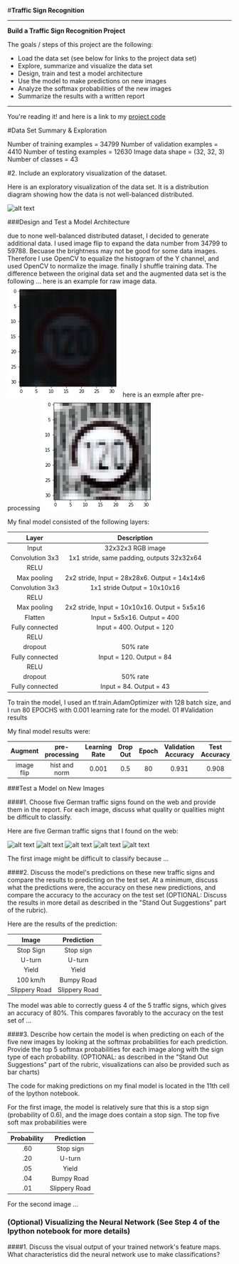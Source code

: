 #**Traffic Sign Recognition** 

---

**Build a Traffic Sign Recognition Project**

The goals / steps of this project are the following:
* Load the data set (see below for links to the project data set)
* Explore, summarize and visualize the data set
* Design, train and test a model architecture
* Use the model to make predictions on new images
* Analyze the softmax probabilities of the new images
* Summarize the results with a written report


[//]: # (Image References)

[image1]: ./examples/data_visualize.png"
[image2]: ./examples/raw.png "raw image"
[image3]: ./examples/pre-processimg.png "pre-processing"
[image4]: ./examples/placeholder.png "Traffic Sign 1"
[image5]: ./examples/placeholder.png "Traffic Sign 2"
[image6]: ./examples/placeholder.png "Traffic Sign 3"
[image7]: ./examples/placeholder.png "Traffic Sign 4"
[image8]: ./examples/placeholder.png "Traffic Sign 5"


---


You're reading it! and here is a link to my [project code](https://github.com/louietsai/CarND-Traffic-Sign-Classifier-Project/blob/master/Traffic_Sign_Classifier.ipynb)

#Data Set Summary & Exploration


Number of training examples = 34799
Number of validation examples = 4410
Number of testing examples = 12630
Image data shape = (32, 32, 3)
Number of classes = 43

#2. Include an exploratory visualization of the dataset.

Here is an exploratory visualization of the data set. It is a distribution diagram showing how the data is not well-balanced distributed.

![alt text][image1]

###Design and Test a Model Architecture

due to none well-balanced distributed dataset, I decided to generate additional data.
I used image flip to expand the data number from 34799 to 59788.
Becuase the brightness may not be good for some data images.
Therefore I use OpenCV to equalize the histogram of the Y channel, and used OpenCV to normalize the image.
finally I shuffle training data.
The difference between the original data set and the augmented data set is the following ... 
here is an example for raw image data.
![alt text][image2]
here is an exmple after pre-processing
![alt text][image3]





My final model consisted of the following layers:

| Layer         		|     Description	        					| 
|:---------------------:|:---------------------------------------------:| 
| Input         		| 32x32x3 RGB image   							| 
| Convolution 3x3     	| 1x1 stride, same padding, outputs 32x32x64 	|
| RELU					|												|
| Max pooling	      	| 2x2 stride,  Input = 28x28x6. Output = 14x14x6	|
| Convolution 3x3	    | 1x1 stride Output = 10x10x16									|
| RELU					|												|
| Max pooling	      	| 2x2 stride, Input = 10x10x16. Output = 5x5x16 |
| Flatten |  Input = 5x5x16. Output = 400
| Fully connected		| Input = 400. Output = 120       									|
| RELU					|												|
| dropout | 50% rate |
| Fully connected		| Input = 120. Output = 84 |
| RELU					|												|
| dropout | 50% rate |
| Fully connected		| Input = 84. Output = 43 |

 


To train the model, I used an tf.train.AdamOptimizer with 128 batch size, and I run 80 EPOCHS with 0.001 learning rate for the model.
01
#Validation results

My final model results were:

| Augment    | pre-processing | Learning Rate	| Drop Out	| Epoch | Validation Accuracy	| Test Accuracy	| 
|:----------:|:--------------:|:-------------:| :-------:|:-----:|:-------------------:|:-------------:|
| image flip | hist and norm  | 0.001         |  0.5     |  80   |     0.931           |    0.908      |


 

###Test a Model on New Images

####1. Choose five German traffic signs found on the web and provide them in the report. For each image, discuss what quality or qualities might be difficult to classify.

Here are five German traffic signs that I found on the web:

![alt text][image4] ![alt text][image5] ![alt text][image6] 
![alt text][image7] ![alt text][image8]

The first image might be difficult to classify because ...

####2. Discuss the model's predictions on these new traffic signs and compare the results to predicting on the test set. At a minimum, discuss what the predictions were, the accuracy on these new predictions, and compare the accuracy to the accuracy on the test set (OPTIONAL: Discuss the results in more detail as described in the "Stand Out Suggestions" part of the rubric).

Here are the results of the prediction:

| Image			        |     Prediction	        					| 
|:---------------------:|:---------------------------------------------:| 
| Stop Sign      		| Stop sign   									| 
| U-turn     			| U-turn 										|
| Yield					| Yield											|
| 100 km/h	      		| Bumpy Road					 				|
| Slippery Road			| Slippery Road      							|


The model was able to correctly guess 4 of the 5 traffic signs, which gives an accuracy of 80%. This compares favorably to the accuracy on the test set of ...

####3. Describe how certain the model is when predicting on each of the five new images by looking at the softmax probabilities for each prediction. Provide the top 5 softmax probabilities for each image along with the sign type of each probability. (OPTIONAL: as described in the "Stand Out Suggestions" part of the rubric, visualizations can also be provided such as bar charts)

The code for making predictions on my final model is located in the 11th cell of the Ipython notebook.

For the first image, the model is relatively sure that this is a stop sign (probability of 0.6), and the image does contain a stop sign. The top five soft max probabilities were

| Probability         	|     Prediction	        					| 
|:---------------------:|:---------------------------------------------:| 
| .60         			| Stop sign   									| 
| .20     				| U-turn 										|
| .05					| Yield											|
| .04	      			| Bumpy Road					 				|
| .01				    | Slippery Road      							|


For the second image ... 

### (Optional) Visualizing the Neural Network (See Step 4 of the Ipython notebook for more details)
####1. Discuss the visual output of your trained network's feature maps. What characteristics did the neural network use to make classifications?


